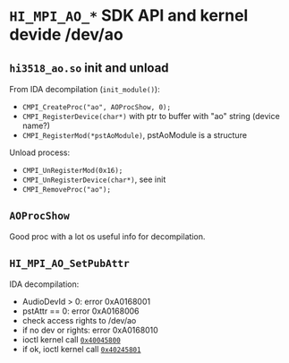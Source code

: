 `HI_MPI_AO_*` SDK API and kernel devide /dev/ao
===============================================

`hi3518_ao.so` init and unload
------------------------------

From IDA decompilation (`init_module()`):
* `CMPI_CreateProc("ao", AOProcShow, 0);`
* `CMPI_RegisterDevice(char*)` with ptr to buffer with "ao" string (device name?)
* `CMPI_RegisterMod(*pstAoModule)`, pstAoModule is a structure

Unload process:
* `CMPI_UnRegisterMod(0x16);`
* `CMPI_UnRegisterDevice(char*)`, see init
* `CMPI_RemoveProc("ao");`

`AOProcShow`
------------

Good proc with a lot os useful info for decompilation.

`HI_MPI_AO_SetPubAttr`
----------------------

IDA decompilation:
* AudioDevId > 0: error 0xA0168001
* pstAttr == 0: error 0xA0168006
* check access rights to /dev/ao
* if no dev or rights: error 0xA0168010
* ioctl kernel call [`0x40045800`](call_0x40045800.md)
* if ok, ioctl kernel call [`0x40245801`](call_0x40245801.md)




